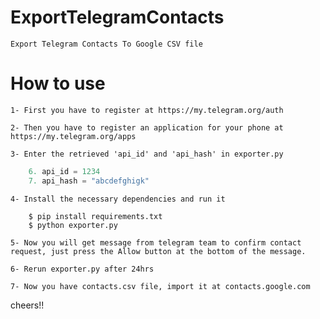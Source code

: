 # ExportTelegramContacts

    Export Telegram Contacts To Google CSV file

# How to use

    1- First you have to register at https://my.telegram.org/auth

    2- Then you have to register an application for your phone at https://my.telegram.org/apps

    3- Enter the retrieved 'api_id' and 'api_hash' in exporter.py

```python
    6. api_id = 1234
    7. api_hash = "abcdefghigk"
```

    4- Install the necessary dependencies and run it

```
    $ pip install requirements.txt
    $ python exporter.py
```

    5- Now you will get message from telegram team to confirm contact request, just press the Allow button at the bottom of the message.

    6- Rerun exporter.py after 24hrs

    7- Now you have contacts.csv file, import it at contacts.google.com

cheers!!
